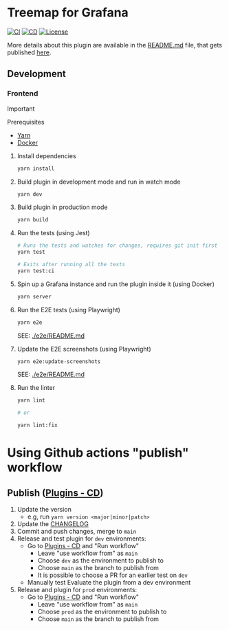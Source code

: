# Treemap for Grafana

[![CI](https://github.com/grafana/grafana-treemap-panel/actions/workflows/push.yml/badge.svg)](https://github.com/grafana/grafana-treemap-panel/actions/workflows/push.yml)
[![CD](https://github.com/grafana/grafana-treemap-panel/actions/workflows/publish.yml/badge.svg)](https://github.com/grafana/grafana-treemap-panel/actions/workflows/publish.yml)
[![License](https://img.shields.io/github/license/grafana/grafana-treemap-panel)](LICENSE)

<!-- Disabled "query not supported" badges.  -->
<!-- [![Marketplace](https://img.shields.io/badge/dynamic/json?logo=grafana&color=F47A20&label=marketplace&prefix=v&query=%24.items%5B%3F%28%40.slug%20%3D%3D%20%22marcusolsson-treemap-panel%22%29%5D.version&url=https%3A%2F%2Fgrafana.com%2Fapi%2Fplugins)](https://grafana.com/grafana/plugins/marcusolsson-treemap-panel) -->
<!-- [![Downloads](https://img.shields.io/badge/dynamic/json?logo=grafana&color=F47A20&label=downloads&query=%24.items%5B%3F%28%40.slug%20%3D%3D%20%22marcusolsson-treemap-panel%22%29%5D.downloads&url=https%3A%2F%2Fgrafana.com%2Fapi%2Fplugins)](https://grafana.com/grafana/plugins/marcusolsson-treemap-panel) -->

More details about this plugin are available in the [README.md](./src/README.md) file, that gets published [here](https://grafana.com/grafana/plugins/marcusolsson-treemap-panel/?tab=overview).

## Development

### Frontend

> [!IMPORTANT]
> Prerequisites
>
> - [Yarn](https://yarnpkg.com)
> - [Docker](https://www.docker.com)

1. Install dependencies

   ```bash
   yarn install
   ```

2. Build plugin in development mode and run in watch mode

   ```bash
   yarn dev
   ```

3. Build plugin in production mode

   ```bash
   yarn build
   ```

4. Run the tests (using Jest)

   ```bash
   # Runs the tests and watches for changes, requires git init first
   yarn test

   # Exits after running all the tests
   yarn test:ci
   ```

5. Spin up a Grafana instance and run the plugin inside it (using Docker)

   ```bash
   yarn server
   ```

6. Run the E2E tests (using Playwright)


    ```bash
    yarn e2e
    ```

    SEE: [./e2e/README.md]()

7. Update the E2E screenshots (using Playwright)


    ```bash
    yarn e2e:update-screenshots
    ```

    SEE: [./e2e/README.md]()

8. Run the linter

   ```bash
   yarn lint

   # or

   yarn lint:fix
   ```

# Using Github actions "publish" workflow

## Publish ([Plugins - CD](https://github.com/grafana/grafana-treemap-panel/actions/workflows/publish.yml))

1. Update the version
   - e.g, run `yarn version <major|minor|patch>`
1. Update the [CHANGELOG](./CHANGELOG.md)
1. Commit and push changes, merge to `main`
1. Release and test plugin for `dev` environments:
   - Go to [Plugins - CD](https://github.com/grafana/grafana-treemap-panel/actions/workflows/publish.yml) and "Run workflow"
     - Leave "use workflow from" as `main`
     - Choose `dev` as the environment to publish to
     - Choose `main` as the branch to publish from
     - It is possible to choose a PR for an earlier test on `dev`
   - Manually test Evaluate the plugin from a dev environment
1. Release and plugin for `prod` environments:
   - Go to [Plugins - CD](https://github.com/grafana/grafana-treemap-panel/actions/workflows/publish.yml) and "Run workflow"
     - Leave "use workflow from" as `main`
     - Choose `prod` as the environment to publish to
     - Choose `main` as the branch to publish from
